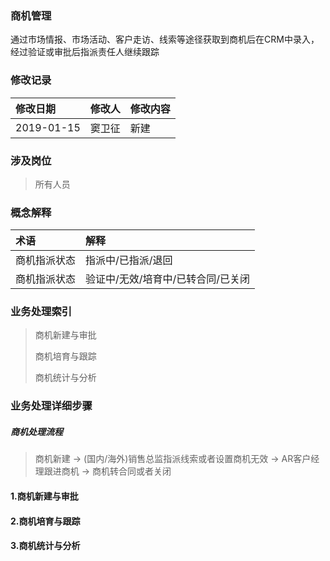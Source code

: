 ### 商机管理

通过市场情报、市场活动、客户走访、线索等途径获取到商机后在CRM中录入，经过验证或审批后指派责任人继续跟踪

### 修改记录

| 修改日期 | 修改人 | 修改内容 |
| :--- | :--- | :--- |
| 2019-01-15 | 窦卫征 | 新建 |

### 涉及岗位

> 所有人员

### 概念解释

| 术语 | 解释 |
| :--- | :--- |
| 商机指派状态 | 指派中/已指派/退回 |
| 商机指派状态 | 验证中/无效/培育中/已转合同/已关闭 |

### 业务处理索引

> 商机新建与审批
>
> 商机培育与跟踪
>
> 商机统计与分析

### 业务处理详细步骤

##### 商机处理流程

> 商机新建 -&gt; \(国内/海外\)销售总监指派线索或者设置商机无效 -&gt; AR客户经理跟进商机 -&gt; 商机转合同或者关闭

#### 1.商机新建与审批

#### 2.商机培育与跟踪

#### 3.商机统计与分析



